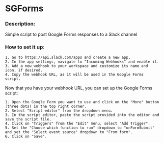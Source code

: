 # SGForms

### Description:
Simple script to post Google Forms responses to a Slack channel


### How to set it up:
    1. Go to https://api.slack.com/apps and create a new app.
    2. In the app settings, navigate to "Incoming Webhooks" and enable it.
    3. Add a new webhook to your workspace and customize its name and icon, if desired.
    4. Copy the webhook URL, as it will be used in the Google Forms script.

Now that you have your webhook URL, you can set up the Google Forms script:

    1. Open the Google Form you want to use and click on the "More" button (three dots) in the top right corner.
    2. Select "Script editor" from the dropdown menu.
    3. In the script editor, paste the script provided into the editor and save the script file.
    4. Click on "Triggers" from the "Edit" menu, select "Add Trigger".
    5. Set the "Choose which function to run" dropdown to "onFormSubmit" and set the "Select event source" dropdown to "From form".
    6. Click on "Save".

